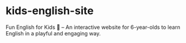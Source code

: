 # kids-english-site
Fun English for Kids 🎉 – An interactive website for 6-year-olds to learn English in a playful and engaging way.
